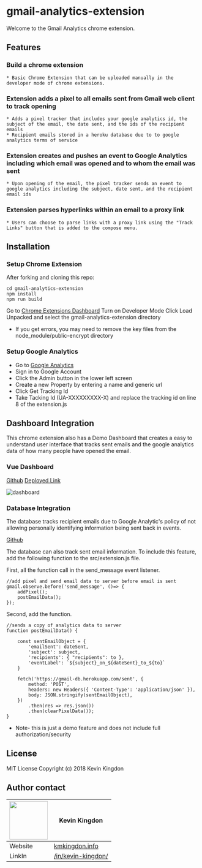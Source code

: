 # gmail-analytics-extension
Welcome to the Gmail Analytics chrome extension. 

## Features
### Build a chrome extension
    * Basic Chrome Extension that can be uploaded manually in the developer mode of chrome extensions.

### Extension adds a pixel to all emails sent from Gmail web client to track opening
    * Adds a pixel tracker that includes your google analytics id, the subject of the email, the date sent, and the ids of the recipient emails
    * Recipient emails stored in a heroku database due to to google analytics terms of service 

### Extension creates and pushes an event to Google Analytics including which email was opened and to whom the email was sent
    * Upon opening of the email, the pixel tracker sends an event to google analytics including the subject, date sent, and the recipient email ids

### Extension parses hyperlinks within an email to a proxy link
    * Users can choose to parse links with a proxy link using the "Track Links" button that is added to the compose menu.

## Installation

### Setup Chrome Extension
After forking and cloning this repo:
```
cd gmail-analytics-extension
npm install
npm run build
```

Go to [Chrome Extensions Dashboard](chrome://extensions/)
Turn on Developer Mode
Click Load Unpacked and select the gmail-analytics-extension directory

* If you get errors, you may need to remove the key files from the node_module/public-encrypt directory

### Setup Google Analytics
* Go to [Google Analytics](https://www.google.com/analytics/#?modal_active=none)
* Sign in to Google Account
* Click the Admin button in the lower left screen 
* Create a new Property by entering a name and generic url
* Click Get Tracking Id
* Take Tacking Id (UA-XXXXXXXXX-X) and replace the tracking id on line 8  of the extension.js


## Dashboard Integration
This chrome extension also has a Demo Dashboard that creates a easy to understand user interface that tracks sent emails and the google analytics data of how many people have opened the email. 

### Vue Dashboard 
[Github](https://github.com/kmkingdon/gmail-analytics-extension-dashboard)
[Deployed Link](https://analytics-dashboard-62e6d.firebaseapp.com/)

![dashboard](https://user-images.githubusercontent.com/32685092/38891539-ea8f113e-4241-11e8-88f4-03b41c80cde2.gif)

### Database Integration
The database tracks recipient emails due to Google Analytic's policy of not allowing personally identifying information being sent back in events. 

[Github](https://github.com/kmkingdon/gmail-analytics-extension-db)

The database can also track sent email information. To include this feature, add the following function to the src/extension.js file. 

First, all the function call in the send_message event listener.
```
//add pixel and send email data to server before email is sent
gmail.observe.before('send_message', ()=> {
    addPixel();
    postEmailData();
});
```

Second, add the function. 
```
//sends a copy of analytics data to server
function postEmailData() {

    const sentEmailObject = {
        'emailSent': dateSent,
        'subject': subject,
        'recipients': { "recipients": to },
        'eventLabel': `${subject}_on_${dateSent}_to_${to}`
    }

    fetch('https://gmail-db.herokuapp.com/sent', {
        method: 'POST',
        headers: new Headers({ 'Content-Type': 'application/json' }),
        body: JSON.stringify(sentEmailObject),
    })
        .then(res => res.json())
        .then(clearPixelData());
}
```

* Note- this is just a demo feature and does not include full authorization/security


## License
MIT License Copyright (c) 2018 Kevin Kingdon

## Author contact

|<img src="https://user-images.githubusercontent.com/32685092/35702971-d0b4e966-0757-11e8-8098-c2819dff5e58.png" width="100"> | Kevin Kingdon                    |
| ------------- | ------------- |
| Website  | [kmkingdon.info](https://kmkingdon.info) |
| LinkIn   | [/in/kevin-kingdon/](https://www.linkedin.com/in/kevin-kingdon/) |


